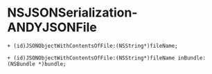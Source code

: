 NSJSONSerialization-ANDYJSONFile
================================

``` objc
+ (id)JSONObjectWithContentsOfFile:(NSString*)fileName;
```

``` objc
+ (id)JSONObjectWithContentsOfFile:(NSString*)fileName inBundle:(NSBundle *)bundle;
```
